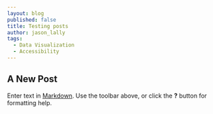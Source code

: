 ```yaml
---
layout: blog
published: false
title: Testing posts
author: jason_lally
tags: 
  - Data Visualization
  - Accessibility
---
```


## A New Post

Enter text in [Markdown](http://daringfireball.net/projects/markdown/). Use the toolbar above, or click the **?** button for formatting help.
